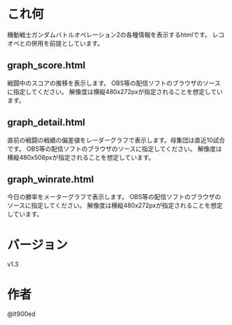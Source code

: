 # これ何
機動戦士ガンダムバトルオペレーション2の各種情報を表示するhtmlです。
レコオペとの併用を前提としています。


## graph_score.html
戦闘中のスコアの推移を表示します。
OBS等の配信ソフトのブラウザのソースに指定してください。
解像度は横縦480x272pxが指定されることを想定しています。

## graph_detail.html
直前の戦闘の戦績の偏差値をレーダーグラフで表示します。母集団は直近10試合です。
OBS等の配信ソフトのブラウザのソースに指定してください。
解像度は横縦480x508pxが指定されることを想定しています。

## graph_winrate.html
今日の勝率をメーターグラフで表示します。
OBS等の配信ソフトのブラウザのソースに指定してください。
解像度は横縦480x272pxが指定されることを想定しています。


# バージョン
v1.3

# 作者
@lt900ed